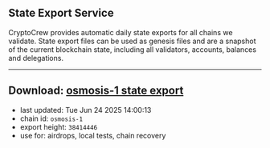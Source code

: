## State Export Service
CryptoCrew provides automatic daily state exports for all chains we validate. State export files can be used as genesis files and are a snapshot of the current blockchain state, including all validators, accounts, balances and delegations.

---
**Download: [osmosis-1 state export](https://dl-eu2.ccvalidators.com/SERVICE/osmosis/osmosis-1_export_38414446.json)**
---

- last updated: Tue Jun 24 2025 14:00:13
- chain id: `osmosis-1`
- export height: `38414446`
- use for: airdrops, local tests, chain recovery
